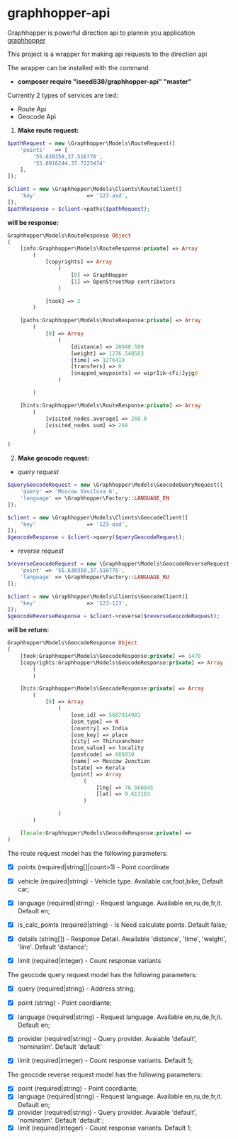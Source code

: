 # graphhopper-api

Graphhopper is powerful direction api to plannin you application [graphhopper](https://www.graphhopper.com/)

This project is a wrapper for making api requests to the direction api

The wrapper can be installed with the command

* **composer require "iseed838/graphhopper-api" "master"**

Currently 2 types of services are tied:
* Route Api
* Geocode Api

1) **Make route request:**

```php
$pathRequest = new \Graphhopper\Models\RouteRequest([
    'points'   => [
        '55.630358,37.516776',
        '55.6916244,37.7225474'
    ],
]);

$client = new \Graphhopper\Models\Clients\RouteClient([
    'key'                => '123-asd',
]);
$pathResponse = $client->paths($pathRequest);
```

**will be response:**

```php
Graphhopper\Models\RouteResponse Object
(
    [info:Graphhopper\Models\RouteResponse:private] => Array
        (
            [copyrights] => Array
                (
                    [0] => GraphHopper
                    [1] => OpenStreetMap contributors
                )

            [took] => 2
        )

    [paths:Graphhopper\Models\RouteResponse:private] => Array
        (
            [0] => Array
                (
                    [distance] => 20048.589
                    [weight] => 1276.548563
                    [time] => 1276419
                    [transfers] => 0
                    [snapped_waypoints] => wiprIik~cFi|Jyjg@
                )

        )

    [hints:Graphhopper\Models\RouteResponse:private] => Array
        (
            [visited_nodes.average] => 268.0
            [visited_nodes.sum] => 268
        )

)
```

2) **Make geocode request:**

* <i>query request</i>
```php
$queryGeocodeRequest = new \Graphhopper\Models\GeocodeQueryRequest([
    'query' => 'Moscow Vavilova 6',
    'language' => \Graphhopper\Factory::LANGUAGE_EN
]);

$client = new \Graphhopper\Models\Clients\GeocodeClient([
    'key'                => '123-asd',
]);
$geocodeResponse = $client->query($queryGeocodeRequest);
```

* <i>reverse request</i>
```php
$reverseGeocodeRequest = new \Graphhopper\Models\GeocodeReverseRequest([
    'point' => '55.630358,37.516776',
    'language' => \Graphhopper\Factory::LANGUAGE_RU
]);

$client = new \Graphhopper\Models\Clients\GeocodeClient([
    'key'                => '123-123',
]);
$geocodeReverseResponse = $client->reverse($reverseGeocodeRequest);
```

**will be return:**
```php
Graphhopper\Models\GeocodeResponse Object
(
    [took:Graphhopper\Models\GeocodeResponse:private] => 1470
    [copyrights:Graphhopper\Models\GeocodeResponse:private] => Array
        (
        )

    [hits:Graphhopper\Models\GeocodeResponse:private] => Array
        (
            [0] => Array
                (
                    [osm_id] => 5607914901
                    [osm_type] => N
                    [country] => India
                    [osm_key] => place
                    [city] => Thiruvanchoor
                    [osm_value] => locality
                    [postcode] => 686010
                    [name] => Moscow Junction
                    [state] => Kerala
                    [point] => Array
                        (
                            [lng] => 76.560045
                            [lat] => 9.613103
                        )

                )
        )

    [locale:Graphhopper\Models\GeocodeResponse:private] =>
)
```

The route request model has the following parameters:
- [x] points (required|string[]|count>1) - Point coordinate
- [x] vehicle (required|string)          - Vehicle type. Available car,foot,bike, Default car;
- [x] language (required|string)         - Request language. Available en,ru,de,fr,it. Default en;
- [x] is_calc_points (required|string)   - Is Need calculate points. Default false;
- [x] details (string[])                 - Response Detail. Awailable 'distance', 'time', 'weight', 'line'. Default 'distance';
- [x] limit (required|integer)           - Count response variants


The geocode query request model has the following parameters:

- [x] query (required|string)            - Address string;
- [x] point (string)                     - Point coordiante;
- [x] language (required|string)         - Request language. Available en,ru,de,fr,it. Default en;
- [x] provider (required|string)         - Query provider. Avaiable 'default', 'nominatim'. Default 'default'
- [x] limit (required|integer)           - Count response variants. Default 5;


The geocode reverse request model has the following parameters:

- [x] point (required|string)            - Point coordiante;
- [x] language (required|string)         - Request language. Available en,ru,de,fr,it. Default en;
- [x] provider (required|string)         - Query provider. Avaiable 'default', 'nominatim'. Default 'default';
- [x] limit (required|integer)           - Count response variants. Default 1;
